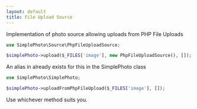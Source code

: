 ```yaml
---
layout: default
title: File Upload Source
---
```


Implementation of photo source allowing uploads from PHP File Uploads

```php
use SimplePhoto\Source\PhpFileUploadSource;

$simplePhoto->upload($_FILES['image'], new PhpFileUploadSource(), []);
```

An alias in already exists for this in the SimplePhoto class

```php
use SimplePhoto\SimplePhoto;

$simplePhoto->uploadFromPhpFileUpload($_FILES['image'], []);
```

Use whichever method suits you.
